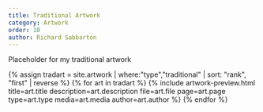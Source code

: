 ```yaml
---
title: Traditional Artwork
category: Artwork
order: 10
author: Richard Sabbarton
---
```


Placeholder for my traditional artwork

{% assign tradart = site.artwork | where:"type","traditional" | sort: "rank", "first" | reverse %}
{% for art in tradart %}
{% include artwork-preview.html title=art.title description=art.description file=art.file page=art.page type=art.type media=art.media author=art.author %}
{% endfor %}
